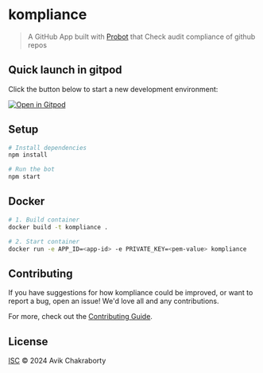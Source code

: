 # kompliance

> A GitHub App built with [Probot](https://github.com/probot/probot) that Check audit compliance of github repos

## Quick launch in gitpod

Click the button below to start a new development environment:

[![Open in Gitpod](https://gitpod.io/button/open-in-gitpod.svg)](https://gitpod.io/?editor=code-desktop#https://github.com/avikjis27/GitKompliance)

## Setup

```sh
# Install dependencies
npm install

# Run the bot
npm start
```

## Docker

```sh
# 1. Build container
docker build -t kompliance .

# 2. Start container
docker run -e APP_ID=<app-id> -e PRIVATE_KEY=<pem-value> kompliance
```

## Contributing

If you have suggestions for how kompliance could be improved, or want to report a bug, open an issue! We'd love all and any contributions.

For more, check out the [Contributing Guide](CONTRIBUTING.md).

## License

[ISC](LICENSE) © 2024 Avik Chakraborty
